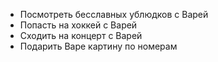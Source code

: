 - Посмотреть бесславных ублюдков с Варей
- Попасть на хоккей с Варей
- Сходить на концерт с Варей
- Подарить Варе картину по номерам